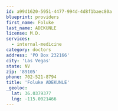 ```yaml
---
id: a99d1620-5951-4477-994d-4d8f1baec80a
blueprint: providers
first_name: Foluke
last_name: ADEKUNLE
license: M.D.
services:
  - internal-medicine
category: doctors
address: 'PO Box 232166'
city: 'Las Vegas'
state: NV
zip: '89105'
phone: 702-521-8794
title: 'Foluke ADEKUNLE'
_geoloc:
  lat: 36.0379377
  lng: -115.0021466
---
```

